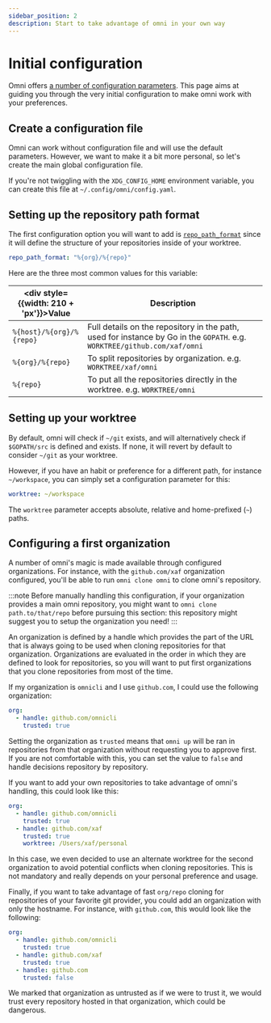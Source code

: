 ```yaml
---
sidebar_position: 2
description: Start to take advantage of omni in your own way
---
```


# Initial configuration

Omni offers [a number of configuration parameters](/reference/configuration/parameters). This page aims at guiding you through the very initial configuration to make omni work with your preferences.

## Create a configuration file

Omni can work without configuration file and will use the default parameters. However, we want to make it a bit more personal, so let's create the main global configuration file.

If you're not twiggling with the `XDG_CONFIG_HOME` environment variable, you can create this file at `~/.config/omni/config.yaml`.

## Setting up the repository path format

The first configuration option you will want to add is [`repo_path_format`](/reference/configuration/parameters/repo_path_format) since it will define the structure of your repositories inside of your worktree.

```yaml
repo_path_format: "%{org}/%{repo}"
```

Here are the three most common values for this variable:

| <div style={{width: 210 + 'px'}}>Value</div> | Description |
|----------------------------------------------|-------------|
| `%{host}/%{org}/%{repo}` | Full details on the repository in the path, used for instance by Go in the `GOPATH`. e.g. `WORKTREE/github.com/xaf/omni` |
| `%{org}/%{repo}`         | To split repositories by organization. e.g. `WORKTREE/xaf/omni` |
| `%{repo}`                | To put all the repositories directly in the worktree. e.g. `WORKTREE/omni` |

## Setting up your worktree

By default, omni will check if `~/git` exists, and will alternatively check if `$GOPATH/src` is defined and exists. If none, it will revert by default to consider `~/git` as your worktree.

However, if you have an habit or preference for a different path, for instance `~/workspace`, you can simply set a configuration parameter for this:

```yaml
worktree: ~/workspace
```

The `worktree` parameter accepts absolute, relative and home-prefixed (`~`) paths.

## Configuring a first organization

A number of omni's magic is made available through configured organizations. For instance, with the `github.com/xaf` organization configured, you'll be able to run `omni clone omni` to clone omni's repository.

:::note
Before manually handling this configuration, if your organization provides a main omni repository, you might want to `omni clone path.to/that/repo` before pursuing this section: this repository might suggest you to setup the organization you need!
:::

An organization is defined by a handle which provides the part of the URL that is always going to be used when cloning repositories for that organization. Organizations are evaluated in the order in which they are defined to look for repositories, so you will want to put first organizations that you clone repositories from most of the time.

If my organization is `omnicli` and I use `github.com`, I could use the following organization:

```yaml
org:
  - handle: github.com/omnicli
    trusted: true
```

Setting the organization as `trusted` means that `omni up` will be ran in repositories from that organization without requesting you to approve first. If you are not comfortable with this, you can set the value to `false` and handle decisions repository by repository.

If you want to add your own repositories to take advantage of omni's handling, this could look like this:

```yaml
org:
  - handle: github.com/omnicli
    trusted: true
  - handle: github.com/xaf
    trusted: true
    worktree: /Users/xaf/personal
```

In this case, we even decided to use an alternate worktree for the second organization to avoid potential conflicts when cloning repositories. This is not mandatory and really depends on your personal preference and usage.

Finally, if you want to take advantage of fast `org/repo` cloning for repositories of your favorite git provider, you could add an organization with only the hostname. For instance, with `github.com`, this would look like the following:

```yaml
org:
  - handle: github.com/omnicli
    trusted: true
  - handle: github.com/xaf
    trusted: true
  - handle: github.com
    trusted: false
```

We marked that organization as untrusted as if we were to trust it, we would trust every repository hosted in that organization, which could be dangerous.

